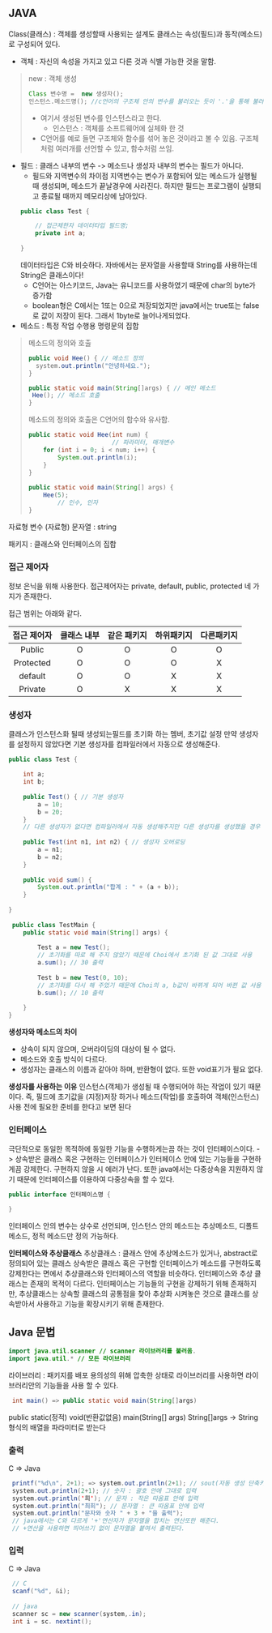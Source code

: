 ## JAVA

Class(클래스) : 객체를 생성할때 사용되는 설계도
클래스는 속성(필드)과 동작(메소드)로 구성되어 있다.
- 객체 : 자신의 속성을 가지고 있고 다른 것과 식별 가능한 것을 말함.
> new : 객체 생성 
>
> ``` java
> Class 변수명 =  new 생성자();
> 인스턴스.메소드명(); //c언어의 구조체 안의 변수를 불러오는 듯이 '.'을 통해 불러올 수 있음. 
> ```
>
> - 여기서 생성된 변수를 인스턴스라고 한다.
>   - 인스턴스 : 객체를 소프트웨어에 실체화 한 것 
> - C언어를 예로 들면 구조체와 함수를 섞어 놓은 것이라고 볼 수 있음. 구조체처럼 여러개를 선언할 수 있고, 함수처럼 쓰임.
- 필드 : 클래스 내부의 변수 -> 메소드나 생성자 내부의 변수는 필드가 아니다.
	- 필드와 지역변수의 차이점
		지역변수는 변수가 포함되어 있는 메소드가 실행될때 생성되며, 메소드가 끝날경우에 사라진다. 하지만 필드는 프로그램이 실행되고 종료될 때까지 메모리상에 남아있다.
	```java
	public class Test {

		// 접근제한자 데이터타입 필드명;
		private int a;
		
	}
	```
	데이터타입은 C와 비슷하다. 자바에서는 문자열을 사용할때 String를 사용하는데 String은 클래스이다!
	-   C언어는 아스키코드, Java는 유니코드를 사용하였기 때문에 char의 byte가 증가함
	-   boolean형은 C에서는 1또는 0으로 저장되었지만 java에서는 true또는 false로 값이 저장이 된다. 그래서 1byte로 늘어나게되었다.
- 메소드 : 특정 작업 수행용 명령문의 집합
> 메소드의 정의와 호출
>
> ```java
> public void Hee() { // 메소드 정의
>   system.out.println("안녕하세요.");
> } 
> 
> public static void main(String[]args) { // 메인 메소드
>  Hee(); // 메소드 호출
> } 
> ```
>
> 메소드의 정의와  호출은 C언어의 함수와 유사함.
>
> ```java
> public static void Hee(int num) {
>                        // 파라미터, 매개변수
>     for (int i = 0; i < num; i++) {
>         System.out.println(i);
>     }
> }
>    
> public static void main(String[] args) {
>     Hee(5);
>         // 인수, 인자
> }
> ```

자료형 
변수 (자료형)
문자열 : string 

패키지 : 클래스와 인터페이스의 집합


### 접근 제어자
정보 은닉을 위해 사용한다.
접근제어자는 private, default, public, protected 네 가지가 존재한다.

접근 범위는 아래와 같다.

| 접근 제어자 | 클래스 내부 | 같은 패키지 | 하위패키지 | 다른패키지 |
| :---------: | :---------: | :---------: | :--------: | :--------: |
|   Public    |      O      |      O      |     O      |     O      |
|  Protected  |      O      |      O      |     O      |     X      |
|   default   |      O      |      O      |     X      |     X      |
|   Private   |      O      |      X      |     X      |     X      |

### 생성자
클래스가 인스턴스화 될때 생성되는필드를 초기화 하는 멤버, 초기값 설정
만약 생성자를 설정하지 않았다면 기본 생성자를 컴파일러에서 자동으로 생성해준다.
``` java
public class Test {

 	int a;
 	int b;
 
 	public Test() { // 기본 생성자
 		a = 10;
 		b = 20;
 	} 
 	// 다른 생성자가 없다면 컴파일러에서 자동 생성해주지만 다른 생성자를 생성했을 경우 따로 생성해주어야함.
 
 	public Test(int n1, int n2) { // 생성자 오버로딩
 		a = n1;
 		b = n2;
 	} 
 
 	public void sum() { 
 		System.out.println("합계 : " + (a + b));
 	}
 	
}
 
 public class TestMain {
 	public static void main(String[] args) {
 	
 		Test a = new Test();
	    // 초기화를 따로 해 주지 않았기 때문에 Choi에서 초기화 된 값 그대로 사용
 		a.sum(); // 30 출력
 
 		Test b = new Test(0, 10);
	    // 초기화를 다시 해 주었기 때문에 Choi의 a, b값이 바뀌게 되어 바뀐 값 사용
 		b.sum(); // 10 출력
 		
	}
}
 ```

**생성자와 메소드의 차이**
- 상속이 되지 않으며, 오버라이딩의 대상이 될 수 없다.
- 메소드와 호출 방식이 다르다.
- 생성자는 클래스의 이름과 같아야 하며, 반환형이 없다. 또한 void표기가 필요 없다.

**생성자를 사용하는 이유**
인스턴스(객체)가 생성될 때 수행되어야 하는 작업이 있기 때문이다. 즉, 필드에 초기값을 (지정)저장 하거나 메소드(작업)를 호출하여 객체(인스턴스) 사용 전에 필요한 준비를 한다고 보면 된다


### 인터페이스
극단적으로 동일한 목적하에 동일한 기능을 수행하게는끔 하는 것이 인터페이스이다. -> 상속받은 클래스 혹은 구현하는 인터페이스가 인터페이스 안에 있는 기능들을 구현하게끔 강제한다. 구현하지 않을 시 에러가 난다.
또한 java에서는 다중상속을 지원하지 않기 때문에 인터페이스를 이용하여 다중상속을 할 수 있다.
```java
public interface 인터페이스명 {

}
```
인터페이스 안의 변수는 상수로 선언되며, 인스턴스 안의 메소드는 추상메소드, 디폴트메소드, 정적 메소드만 정의 가능하다.

**인터페이스와 추상클래스**
추상클래스 : 클래스 안에 추상메소드가 있거나, abstract로 정의되어 있는 클래스
상속받은 클래스 혹은 구현할 인터페이스가 메소드를 구현하도록 강제한다는 면에서 추상클래스와 인터페이스의 역할을 비슷하다. 
인터페이스와 추상 클래스는 존재의 목적이 다르다. 인터페이스는 기능들의 구현을 강제하기 위해 존재하지만, 추상클래스는 상속할 클래스의 공통점을 찾아 추상화 시켜놓은 것으로 클래스를 상속받아서 사용하고 기능을 확장시키기 위해 존재한다.


## Java 문법

```java
import java.util.scanner // scanner 라이브러리를 불러옴.
import java.util.* // 모든 라이브러리
```

라이브러리 : 패키지를 배포 용의성의 위해 압축한 상태로 라이브러리를 사용하면 라이브러리안의 기능들을 사용 할 수 있다.

``` java
 int main() => public static void main(String[]args)
```
public static(정적) void(반환값없음) main(String[] args)
String[]args -> String형식의 배열을 파라미터로 받는다


### 출력
C => Java
```java
 printf("%d\n", 2+1); => system.out.println(2+1); // sout(자동 생성 단축키), 엔터가 자동으로 출력됨
 system.out.println(2+1); // 숫자 : 괄호 안에 그대로 입력  
 system.out.println('희'); // 문자 : 작은 따옴표 안에 입력
 system.out.println("최희"); // 문자열 : 큰 따옴표 안에 입력
 system.out.println("문자와 숫자 " + 3 + "을 출력");
 // java에서는 C와 다르게 '+'연산자가 문자열을 합치는 연산또한 해준다. 
 // +연산을 사용하면 띄어쓰기 없이 문자열을 붙여서 출력된다.
```

### 입력
C => Java

``` java
 // C
 scanf("%d", &i);
 
 // java
 scanner sc = new scanner(system,.in); 
 int i = sc. nextint();
```